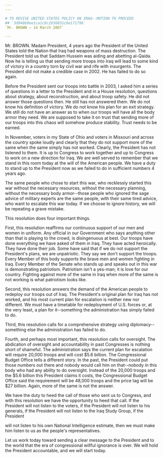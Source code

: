 ```yaml
---
---

# TO REVISE UNITED STATES POLICY ON IRAQ--MOTION TO PROCEED
## `3d940b9ee1ca1c9c2936031c6e17179b`
`Mr. BROWN — 14 March 2007`

---
```



Mr. BROWN. Madam President, 4 years ago the President of the United 
States told the Nation that Iraq had weapons of mass destruction. The 
President told us that Saddam Hussein was aiding and abetting al-Qaida. 
Now he is telling us that sending more troops into Iraq will lead to 
some kind of victory in a country torn by civil war and rife with 
insurgents. The President did not make a credible case in 2002. He has 
failed to do so again.

Before the President sent our troops into battle in 2003, I asked him 
a series of questions in a letter to the President and in a House 
resolution, questions about strategy, about reconstruction, and about 
troop safety. He did not answer those questions then. He still has not 
answered them. We do not know his definition of victory. We do not know 
his plan for an exit strategy. We still do not have an answer as to 
when our troops will have all the body armor they need. We are supposed 
to take it on trust that sending more of our troops into this chaos 
will somehow produce stability. Trust needs to be earned.

In November, voters in my State of Ohio and voters in Missouri and 
across the country spoke loudly and clearly that they do not support 
more of the same when the same simply has not worked. Clearly, the 
President has not listened to them. It is up to Congress to work 
together and up to Congress to work on a new direction for Iraq. We are 
well served to remember that we stand in this room today at the will of 
the American people. We have a duty to stand up to the President now as 
we failed to do in sufficient numbers 4 years ago.

The same people who chose to start this war, who recklessly started 
this war without the necessary resources, without the necessary 
planning, without the necessary body armor--those people who ignored 
the sage advice of military experts are the same people, with their 
same tired advice, who want to escalate this war today. If we choose to 
ignore history, we will be repeating a grave mistake.

This resolution does four important things.

First, this resolution reaffirms our continuous support of our men 
and women in uniform. Any official in our Government who says anything 
other than that is playing to the crowd, is disingenuous at best. Our 
troops have done everything we have asked of them in Iraq. They have 
acted heroically. They have done their job. Some have said that if we 
do not support the President's plans, we are unpatriotic. They say we 
don't support the troops. Every Member of this body supports the brave 
men and women fighting in Iraq. Every Member of the Senate who stands 
up and speaks out in this war is demonstrating patriotism. Patriotism 
isn't a yes-man; it is love for our country. Fighting against more of 
the same in Iraq when more of the same is not working is what 
patriotism looks like.

Second, this resolution answers the demand of the American people to 
redeploy our troops out of Iraq. The President's original plan for Iraq 
has not worked, and his most current plan for escalation is neither new 
nor different. We must have a timetable for redeployment of U.S. forces 
or, at the very least, a plan for it--something the administration has 
simply failed to do.

Third, this resolution calls for a comprehensive strategy using 
diplomacy--something else the administration has failed to do.

Fourth, and perhaps most important, this resolution calls for 
oversight. The abdication of oversight and accountability in past 
Congresses is nothing short of shameful. The administration says the 
current plan for escalation will require 20,000 troops and will cost 
$5.6 billion. The Congressional Budget Office tells a different story. 
In the past, the President could put those numbers out there and nobody 
would call him on that--nobody in this body who had any ability to do 
oversight. Instead of the 20,000 troops and the $5.6 billion this 
President claims it costs, the Congressional Budget Office said the 
requirement will be 48,000 troops and the price tag will be $27 
billion. Again, more of the same is not the answer.

We have the duty to heed the call of those who sent us to Congress, 
and with this resolution we have the opportunity to heed that call. If 
the President will not listen to the voters, if the President will not 
listen to his generals, if the President will not listen to the Iraq 
Study Group, if the President


will not listen to his own National Intelligence estimate, then we must 
make him listen to us as the people's representatives.

Let us work today toward sending a clear message to the President and 
to the world that the era of congressional willful ignorance is over. 
We will hold the President accountable, and we will start today.